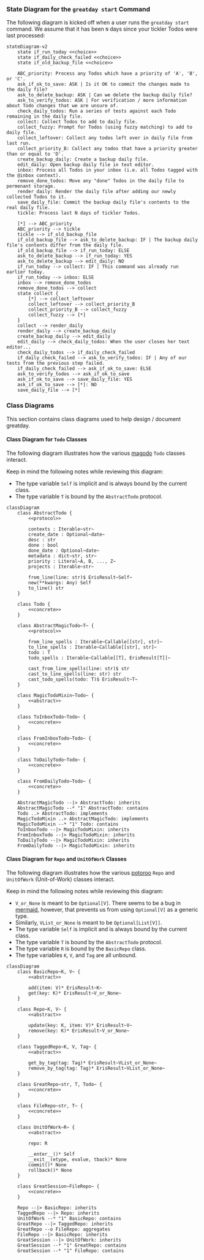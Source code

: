 ### State Diagram for the `greatday start` Command

The following diagram is kicked off when a user runs the `greatday start`
command. We assume that it has been `N` days since your tickler Todos were last
processed:

```mermaid
stateDiagram-v2
    state if_run_today <<choice>>
    state if_daily_check_failed <<choice>>
    state if_old_backup_file <<choice>>

    ABC_priority: Process any Todos which have a priority of 'A', 'B', or 'C'.
    ask_if_ok_to_save: ASK | Is it OK to commit the changes made to the daily file?
    ask_to_delete_backup: ASK | Can we delete the backup daily file?
    ask_to_verify_todos: ASK | For verification / more information about Todo changes that we are unsure of.
    check_daily_todos: Run a series of tests against each Todo remaining in the daily file.
    collect: Collect Todos to add to daily file.
    collect_fuzzy: Prompt for Todos (using fuzzy matching) to add to daily file.
    collect_leftover: Collect any todos left over in daily file from last run.
    collect_priority_B: Collect any todos that have a priority greater than or equal to 'D'.
    create_backup_daily: Create a backup daily file.
    edit_daily: Open backup daily file in text editor.
    inbox: Process all Todos in your inbox (i.e. all Todos tagged with the @inbox context).
    remove_done_todos: Move any "done" Todos in the daily file to permenant storage.
    render_daily: Render the daily file after adding our newly collected Todos to it.
    save_daily_file: Commit the backup daily file's contents to the real daily file.
    tickle: Process last N days of tickler Todos.

    [*] --> ABC_priority
    ABC_priority --> tickle
    tickle --> if_old_backup_file
    if_old_backup_file --> ask_to_delete_backup: IF | The backup daily file's contents differ from the daily file.
    if_old_backup_file --> if_run_today: ELSE
    ask_to_delete_backup --> if_run_today: YES
    ask_to_delete_backup --> edit_daily: NO
    if_run_today --> collect: IF | This command was already run earlier today.
    if_run_today --> inbox: ELSE
    inbox --> remove_done_todos
    remove_done_todos --> collect
    state collect {
        [*] --> collect_leftover
        collect_leftover --> collect_priority_B
        collect_priority_B --> collect_fuzzy
        collect_fuzzy --> [*]
    }
    collect --> render_daily
    render_daily --> create_backup_daily
    create_backup_daily --> edit_daily
    edit_daily --> check_daily_todos: When the user closes her text editor...
    check_daily_todos --> if_daily_check_failed
    if_daily_check_failed --> ask_to_verify_todos: IF | Any of our tests from the previous step failed.
    if_daily_check_failed --> ask_if_ok_to_save: ELSE
    ask_to_verify_todos --> ask_if_ok_to_save
    ask_if_ok_to_save --> save_daily_file: YES
    ask_if_ok_to_save --> [*]: NO
    save_daily_file --> [*]
```

### Class Diagrams

This section contains class diagrams used to help design / document greatday.

#### Class Diagram for `Todo` Classes

The following diagram illustrates how the various [magodo][1] `Todo` classes
interact.

Keep in mind the following notes while reviewing this diagram:

* The type variable `Self` is implicit and is always bound by the current class.
* The type variable `T` is bound by the `AbstractTodo` protocol.

```mermaid
classDiagram
    class AbstractTodo {
        <<protocol>>

        contexts : Iterable~str~
        create_date : Optional~date~
        desc : str
        done : bool
        done_date : Optional~date~
        metadata : dict~str, str~
        priority : Literal~A, B, ..., Z~
        projects : Iterable~str~

        from_line(line: str)$ ErisResult~Self~
        new(**kwargs: Any) Self
        to_line() str
    }

    class Todo {
        <<concrete>>
    }

    class AbstractMagicTodo~T~ {
        <<protocol>>

        from_line_spells : Iterable~Callable[[str], str]~
        to_line_spells : Iterable~Callable[[str], str]~
        todo : T
        todo_spells : Iterable~Callable[[T], ErisResult[T]]~

        cast_from_line_spells(line: str)$ str
        cast_to_line_spells(line: str) str
        cast_todo_spells(todo: T)$ ErisResult~T~
    }

    class MagicTodoMixin~Todo~ {
        <<abstract>>
    }

    class ToInboxTodo~Todo~ {
        <<concrete>>
    }

    class FromInboxTodo~Todo~ {
        <<concrete>>
    }

    class ToDailyTodo~Todo~ {
        <<concrete>>
    }

    class FromDailyTodo~Todo~ {
        <<concrete>>
    }

    AbstractMagicTodo --|> AbstractTodo: inherits
    AbstractMagicTodo --* "1" AbstractTodo: contains
    Todo ..> AbstractTodo: implements
    MagicTodoMixin ..> AbstractMagicTodo: implements
    MagicTodoMixin --* "1" Todo: contains
    ToInboxTodo --|> MagicTodoMixin: inherits
    FromInboxTodo --|> MagicTodoMixin: inherits
    ToDailyTodo --|> MagicTodoMixin: inherits
    FromDailyTodo --|> MagicTodoMixin: inherits
```

#### Class Diagram for `Repo` and `UnitOfWork` Classes

The following diagram illustrates how the various [potoroo][2] `Repo` and `UnitOfWork`
(Unit-of-Work) classes interact.

Keep in mind the following notes while reviewing this diagram:

* `V_or_None` is meant to be `Optional[V]`. There seems to be a bug in
  [mermaid][3], however, that prevents us from using `Optional[V]` as a generic
  type.
* Similarly, `VList_or_None` is meant to be `Optional[List[V]]`.
* The type variable `Self` is implicit and is always bound by the current class.
* The type variable `T` is bound by the `AbstractTodo` protocol.
* The type variable `R` is bound by the `BasicRepo` class.
* The type variables `K`, `V`, and `Tag` are all unbound.

```mermaid
classDiagram
    class BasicRepo~K, V~ {
        <<abstract>>

        add(item: V)* ErisResult~K~
        get(key: K)* ErisResult~V_or_None~
    }

    class Repo~K, V~ {
        <<abstract>>

        update(key: K, item: V)* ErisResult~V~
        remove(key: K)* ErisResult~V_or_None~
    }

    class TaggedRepo~K, V, Tag~ {
        <<abstract>>

        get_by_tag(tag: Tag)* ErisResult~VList_or_None~
        remove_by_tag(tag: Tag)* ErisResult~VList_or_None~
    }

    class GreatRepo~str, T, Todo~ {
        <<concrete>>
    }

    class FileRepo~str, T~ {
        <<concrete>>
    }

    class UnitOfWork~R~ {
        <<abstract>>

        repo: R

        __enter__()* Self
        __exit__(etype, evalue, tback)* None
        commit()* None
        rollback()* None
    }

    class GreatSession~FileRepo~ {
        <<concrete>>
    }

    Repo --|> BasicRepo: inherits
    TaggedRepo --|> Repo: inherits
    UnitOfWork --* "1" BasicRepo: contains
    GreatRepo --|> TaggedRepo: inherits
    GreatRepo --o FileRepo: aggregates
    FileRepo --|> BasicRepo: inherits
    GreatSession --|> UnitOfWork: inherits
    GreatSession --* "1" GreatRepo: contains
    GreatSession --* "1" FileRepo: contains
```

[1]: https://github.com/bbugyi200/magodo
[2]: https://github.com/bbugyi200/potoroo
[3]: https://github.com/mermaid-js/mermaid
